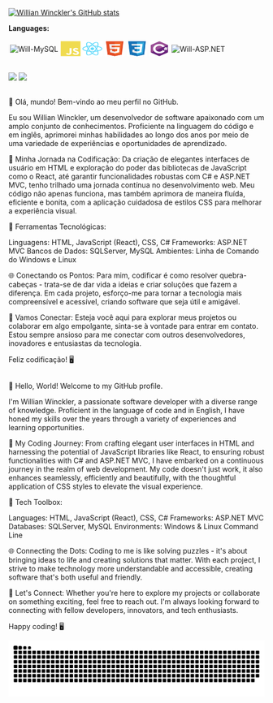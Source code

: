 [![Willian Winckler's GitHub stats](https://github-readme-stats.vercel.app/api?username=wincklerhigher)](https://github.com/anuraghazra/github-readme-stats)


<strong><span>Languages:</span></strong>
<div style="display: inline-block; padding: 3px;">
  <img align="center" alt="Will-MySQL" height="32" width="80" src="https://img.shields.io/badge/MySQL-00000F?style=for-the-badge&logo=mysql&logoColor=white">
  <img align="center" alt="Will-Js" height="30" width="40" src="https://raw.githubusercontent.com/devicons/devicon/master/icons/javascript/javascript-plain.svg">
  <img align="center" alt="Will-React" height="30" width="40" src="https://raw.githubusercontent.com/devicons/devicon/master/icons/react/react-original.svg">
  <img align="center" alt="Will-HTML" height="30" width="40" src="https://raw.githubusercontent.com/devicons/devicon/master/icons/html5/html5-original.svg">
  <img align="center" alt="Will-CSS" height="30" width="40" src="https://raw.githubusercontent.com/devicons/devicon/master/icons/css3/css3-original.svg">
  <img align="center" alt="Will-Csharp" height="30" width="40" src="https://raw.githubusercontent.com/devicons/devicon/master/icons/csharp/csharp-original.svg">
  <img align="center" alt="Will-ASP.NET" height="20" width="100" src="https://img.shields.io/badge/ASP.NET_Core-5C2D91?style=flat&logo=.net&logoColor=white">
</div>

##
 
<div>
<a href="https://www.linkedin.com/in/willian-winckler-bb86b767/" target="_blank"> <img height="30em" src="https://img.shields.io/badge/-LinkedIn-%230077B5?style=for-the-badge&logo=linkedin&logoColor=white" target="_blank"></a>
<a href="mailto:willian.winckler@hotmail.com"><img height="30em" src="https://img.shields.io/badge/-Hotmail-0078D4?style=flat-square&amp;logo=microsoft-outlook&amp;logoColor=white" target="_blank"></a>  
</div>
 
 ##

👋 Olá, mundo! Bem-vindo ao meu perfil no GitHub.

Eu sou Willian Winckler, um desenvolvedor de software apaixonado com um amplo conjunto de conhecimentos. Proficiente na linguagem do código e em inglês, aprimorei minhas habilidades ao longo dos anos por meio de uma variedade de experiências e oportunidades de aprendizado.

🚀 Minha Jornada na Codificação:
Da criação de elegantes interfaces de usuário em HTML e exploração do poder das bibliotecas de JavaScript como o React, até garantir funcionalidades robustas com C# e ASP.NET MVC, tenho trilhado uma jornada contínua no desenvolvimento web. Meu código não apenas funciona, mas também aprimora de maneira fluída, eficiente e bonita, com a aplicação cuidadosa de estilos CSS para melhorar a experiência visual.

💼 Ferramentas Tecnológicas:

Linguagens: HTML, JavaScript (React), CSS, C#
Frameworks: ASP.NET MVC
Bancos de Dados: SQLServer, MySQL
Ambientes: Linha de Comando do Windows e Linux

🌐 Conectando os Pontos:
Para mim, codificar é como resolver quebra-cabeças - trata-se de dar vida a ideias e criar soluções que fazem a diferença. Em cada projeto, esforço-me para tornar a tecnologia mais compreensível e acessível, criando software que seja útil e amigável.

🔗 Vamos Conectar:
Esteja você aqui para explorar meus projetos ou colaborar em algo empolgante, sinta-se à vontade para entrar em contato. Estou sempre ansioso para me conectar com outros desenvolvedores, inovadores e entusiastas da tecnologia.

Feliz codificação! 🖥️

##

👋 Hello, World! Welcome to my GitHub profile.

I'm Willian Winckler, a passionate software developer with a diverse range of knowledge. Proficient in the language of code and in English, I have honed my skills over the years through a variety of experiences and learning opportunities.

🚀 My Coding Journey:
From crafting elegant user interfaces in HTML and harnessing the potential of JavaScript libraries like React, to ensuring robust functionalities with C# and ASP.NET MVC, I have embarked on a continuous journey in the realm of web development. My code doesn't just work, it also enhances seamlessly, efficiently and beautifully, with the thoughtful application of CSS styles to elevate the visual experience. 

💼 Tech Toolbox:

Languages: HTML, JavaScript (React), CSS, C#
Frameworks: ASP.NET MVC
Databases: SQLServer, MySQL
Environments: Windows & Linux Command Line

🌐 Connecting the Dots:
Coding to me is like solving puzzles - it's about bringing ideas to life and creating solutions that matter. With each project, I strive to make technology more understandable and accessible, creating software that's both useful and friendly.

🔗 Let's Connect:
Whether you're here to explore my projects or collaborate on something exciting, feel free to reach out. I'm always looking forward to connecting with fellow developers, innovators, and tech enthusiasts.

Happy coding! 🖥️

![github-contribution-grid-snake](https://github.com/wincklerhigher/wincklerhigher/blob/output/github-contribution-grid-snake.svg) 
